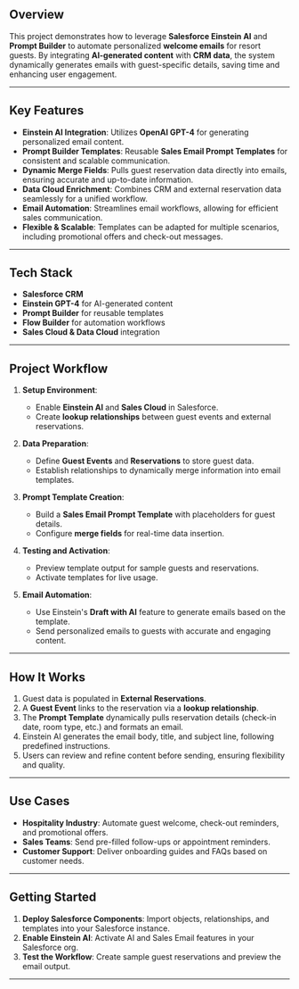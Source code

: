 ## **Overview**  
This project demonstrates how to leverage **Salesforce Einstein AI** and **Prompt Builder** to automate personalized **welcome emails** for resort guests. By integrating **AI-generated content** with **CRM data**, the system dynamically generates emails with guest-specific details, saving time and enhancing user engagement.  

---

## **Key Features**  

- **Einstein AI Integration**: Utilizes **OpenAI GPT-4** for generating personalized email content.  
- **Prompt Builder Templates**: Reusable **Sales Email Prompt Templates** for consistent and scalable communication.  
- **Dynamic Merge Fields**: Pulls guest reservation data directly into emails, ensuring accurate and up-to-date information.  
- **Data Cloud Enrichment**: Combines CRM and external reservation data seamlessly for a unified workflow.  
- **Email Automation**: Streamlines email workflows, allowing for efficient sales communication.  
- **Flexible & Scalable**: Templates can be adapted for multiple scenarios, including promotional offers and check-out messages.  

---

## **Tech Stack**  

- **Salesforce CRM**  
- **Einstein GPT-4** for AI-generated content  
- **Prompt Builder** for reusable templates  
- **Flow Builder** for automation workflows  
- **Sales Cloud & Data Cloud** integration  

---

## **Project Workflow**  

1. **Setup Environment**:  
   - Enable **Einstein AI** and **Sales Cloud** in Salesforce.  
   - Create **lookup relationships** between guest events and external reservations.  

2. **Data Preparation**:  
   - Define **Guest Events** and **Reservations** to store guest data.  
   - Establish relationships to dynamically merge information into email templates.  

3. **Prompt Template Creation**:  
   - Build a **Sales Email Prompt Template** with placeholders for guest details.  
   - Configure **merge fields** for real-time data insertion.  

4. **Testing and Activation**:  
   - Preview template output for sample guests and reservations.  
   - Activate templates for live usage.  

5. **Email Automation**:  
   - Use Einstein's **Draft with AI** feature to generate emails based on the template.  
   - Send personalized emails to guests with accurate and engaging content.  

---

## **How It Works**  

1. Guest data is populated in **External Reservations**.  
2. A **Guest Event** links to the reservation via a **lookup relationship**.  
3. The **Prompt Template** dynamically pulls reservation details (check-in date, room type, etc.) and formats an email.  
4. Einstein AI generates the email body, title, and subject line, following predefined instructions.  
5. Users can review and refine content before sending, ensuring flexibility and quality.  

---

## **Use Cases**  

- **Hospitality Industry**: Automate guest welcome, check-out reminders, and promotional offers.  
- **Sales Teams**: Send pre-filled follow-ups or appointment reminders.  
- **Customer Support**: Deliver onboarding guides and FAQs based on customer needs.  

---

## **Getting Started**  

1. **Deploy Salesforce Components**: Import objects, relationships, and templates into your Salesforce instance.  
2. **Enable Einstein AI**: Activate AI and Sales Email features in your Salesforce org.  
3. **Test the Workflow**: Create sample guest reservations and preview the email output.  

---


